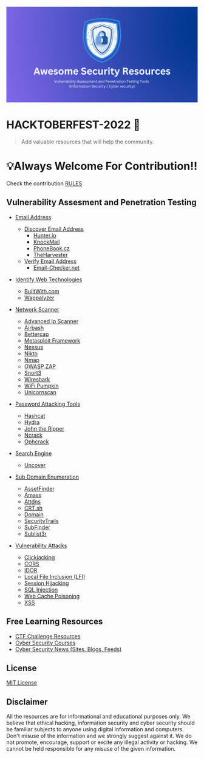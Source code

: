 ![](GitHubPreview.png)

# HACKTOBERFEST-2022 🚀
> Add valuable resources that will help the community.

# 💡Always Welcome For Contribution!!
Check the contribution [RULES](/CONTRIBUTING.md) 

## Vulnerability Assesment and Penetration Testing

- [Email Address](/Email%20Address/)
    - [Discover Email Address](/Email%20Address/Discover%20Email%20Address/)
        - [Hunter.io](/Email%20Address/Discover%20Email%20Address/README.md)
        - [KnockMail](/Email%20Address/Discover%20Email%20Address/README.md)
        - [PhoneBook.cz](/Email%20Address/Discover%20Email%20Address/README.md)
        - [TheHarvester](/Email%20Address/Discover%20Email%20Address/README.md)
    - [Verify Email Address](/Email%20Address/Verify%20Email%20Address/)
        - [Email-Checker.net](/Email%20Address/Verify%20Email%20Address/README.md)
        
- [Identify Web Technologies](/Identify%20Web%20Technology/)
    - [BuiltWith.com](/Identify%20Web%20Technology/README.md)
    - [Wappalyzer](/Identify%20Web%20Technology/README.md)
    
- [Network Scanner](/Network%20Scanner/)
    - [Advanced Ip Scanner](/Network%20Scanner/README.md)
    - [Airbash](/Network%20Scanner/README.md)
    - [Bettercap](/Network%20Scanner/README.md)
    - [Metasploit Framework](/Network%20Scanner/README.md)
    - [Nessus](/Network%20Scanner/README.md)
    - [Nikto](/Network%20Scanner/README.md)
    - [Nmap](/Network%20Scanner/README.md)
    - [OWASP ZAP](/Network%20Scanner/README.md)
    - [Snort3](/Network%20Scanner/README.md)
    - [Wireshark](/Network%20Scanner/README.md)
    - [WiFi Pumpkin](/Network%20Scanner/README.md)
    - [Unicornscan](/Network%20Scanner/README.md)
  
- [Password Attacking Tools]()
    - [Hashcat](/Password%20Attacking%20Tools/README.md)
    - [Hydra](/Password%20Attacking%20Tools/README.md)
    - [John the Ripper](/Password%20Attacking%20Tools/README.md)
    - [Ncrack](/Password%20Attacking%20Tools/README.md)
    - [Ophcrack](/Password%20Attacking%20Tools/README.md)
    
- [Search Engine]()
    - [Uncover](/Search%20Engine/README.md)
    
- [Sub Domain Enumeration](/Sub%20Domain%20Enumeration/)
    - [AssetFinder](/Sub%20Domain%20Enumeration/README.md)
    - [Amass](/Sub%20Domain%20Enumeration/README.md)
    - [Attdns](/Sub%20Domain%20Enumeration/README.md)
    - [CRT.sh](/Sub%20Domain%20Enumeration/README.md)
    - [Domain](/Sub%20Domain%20Enumeration/README.md)
    - [SecurityTrails](/Sub%20Domain%20Enumeration/README.md)
    - [SubFinder](/Sub%20Domain%20Enumeration/README.md)
    - [Sublist3r](/Sub%20Domain%20Enumeration/README.md)
 
- [Vulnerability Attacks](/Attacks/README.md)
    - [Clickjacking](/Attacks/README.md)
    - [CORS](/Attacks/README.md)
    - [IDOR](/Attacks/README.md)
    - [Local File Inclusion (LFI)](/Attacks/README.md)
    - [Session Hijacking](/Attacks/README.md)
    - [SQL Injection](/Attacks/README.md)
    - [Web Cache Poisoning](/Attacks/README.md)
    - [XSS](/Attacks/README.md)


## Free Learning Resources

- [CTF Challenge Resources](/Free%20Learning%20Resources/CTF%20Challenge%20Resources/README.md)
- [Cyber Security Courses](/Free%20Learning%20Resources/Cyber%20Security%20Courses/README.md)
- [Cyber Security News (Sites, Blogs, Feeds)](/Free%20Learning%20Resources/Cyber%20Security%20News/README.md)


## License

[MIT License](LICENSE)


## Disclaimer

All the resources are for informational and educational purposes only. We believe that ethical hacking, information security and cyber security should be familiar subjects to anyone using digital information and computers. Don't misuse of the information and we strongly suggest against it. We do not promote, encourage, support or excite any illegal activity or hacking. We cannot be held responsible for any misuse of the given information.
